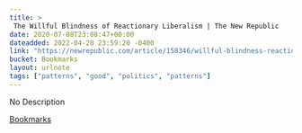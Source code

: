 ```yaml
---
title: > 
 The Willful Blindness of Reactionary Liberalism | The New Republic
date: 2020-07-08T23:08:47+00:00
dateadded: 2022-04-20 23:59:20 -0400
link: "https://newrepublic.com/article/158346/willful-blindness-reactionary-liberalism"
bucket: Bookmarks
layout: urlnote
tags: ["patterns", "good", "politics", "patterns"]
--- 
```

No Description
 <!-- end excerpt --> 
<div class='bucket'><a class='internal-link' href='/buckets/bookmarks'>Bookmarks</a></div> 
